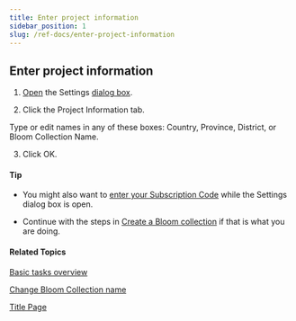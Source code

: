 ```yaml
---
title: Enter project information
sidebar_position: 1
slug: /ref-docs/enter-project-information
---
```


## Enter project information

1.  [Open](../../User_Interface/Dialog_boxes/Settings_dialog_box.md) the Settings [dialog box](../../User_Interface/Dialog_boxes/Settings_dialog_box.md).
    
2.  Click the Project Information tab.
    

Type or edit names in any of these boxes: Country, Province, District, or Bloom Collection Name.

3.  Click OK.
    

#### Tip

-   You might also want to [enter your Subscription Code](Enter_Subscription_Code.md) while the Settings dialog box is open.
    
-   Continue with the steps in [Create a Bloom collection](Create_a_Bloom_collection.md) if that is what you are doing.
    

#### Related Topics

[Basic tasks overview](Basic_tasks_overview.md)

[Change Bloom Collection name](Change_Bloom_collection_name.md)

[Title Page](../../Concepts/Title_Page.md)